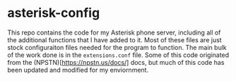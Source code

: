 # asterisk-config

This repo contains the code for my Asterisk phone server, including all of the additional functions that I have added to it. Most of these files are just stock configuraiton files needed for the program to function. The main bulk of the work done is in the `extensions.conf` file. Some of this code originated from the (NPSTN)[https://npstn.us/docs/] docs, but much of this code has been updated and modified for my enviornment.
